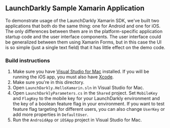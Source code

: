 ## LaunchDarkly Sample Xamarin Application

To demonstrate usage of the LaunchDarkly Xamarin SDK, we've built two applications that both do the same thing: one for Android and one for iOS. The only differences between them are in the platform-specific application startup code and the user interface components. The user interface could be generalized between them using Xamarin Forms, but in this case the UI is so simple (just a single text field) that it has little effect on the demo code.

### Build instructions

1. Make sure you have [Visual Studio for Mac](https://visualstudio.microsoft.com/vs/mac/) installed. If you will be running the iOS app, you must also have [Xcode](https://itunes.apple.com/us/app/xcode/id497799835?ls=1&mt=12).
2. Make sure you're in this directory.
3. Open `LaunchDarkly.HelloXamarin.sln` in Visual Studio for Mac.
4. Open `LaunchDarklyParameters.cs` in the `Shared` project. Set `MobileKey` and `FlagKey` to the mobile key for your LaunchDarkly environment and the key of a boolean feature flag in your environment. If you want to test feature flag targeting for different users, you can also change `UserKey` or add more properties in `DefaultUser`.
5. Run the `AndroidApp` or `iOSApp` project in Visual Studio for Mac.
